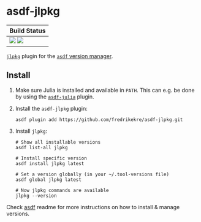 # asdf-jlpkg

| **Build Status**             |
|:---------------------------- |
| ![][build-img] ![][lint-img] |

[`jlpkg`](https://github.com/fredrikekre/jlpkg) plugin for the [`asdf` version manager](https://asdf-vm.com).

## Install

1. Make sure Julia is installed and available in `PATH`. This can e.g. be done by using the
   [`asdf-julia`](https://github.com/rkyleg/asdf-julia) plugin.

2. Install the `asdf-jlpkg` plugin:

   ```shell
   asdf plugin add https://github.com/fredrikekre/asdf-jlpkg.git
   ```

3. Install `jlpkg`:

   ```shell
   # Show all installable versions
   asdf list-all jlpkg

   # Install specific version
   asdf install jlpkg latest

   # Set a version globally (in your ~/.tool-versions file)
   asdf global jlpkg latest

   # Now jlpkg commands are available
   jlpkg --version
   ```

Check [asdf](https://github.com/asdf-vm/asdf) readme for more instructions on how to
install & manage versions.


[build-img]: https://github.com/fredrikekre/asdf-jlpkg/workflows/Build/badge.svg
[lint-img]: https://github.com/fredrikekre/asdf-jlpkg/workflows/Lint/badge.svg
